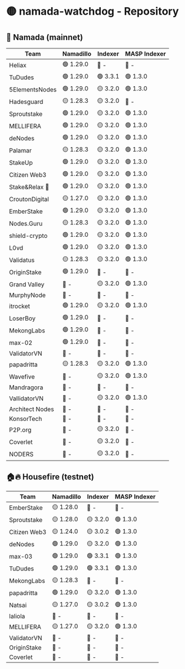 # 🟡 namada-watchdog - Repository

## 🚀 Namada (mainnet)

| Team | Namadillo | Indexer | MASP Indexer |
|-|-|-|-|
| Heliax | 🟢 1.29.0 | 🔴 - | 🔴 - |
| TuDudes | 🟢 1.29.0 | 🟢 3.3.1 | 🟢 1.3.0 |
| 5ElementsNodes | 🟢 1.29.0 | 🟡 3.2.0 | 🟢 1.3.0 |
| Hadesguard | 🟡 1.28.3 | 🟡 3.2.0 | 🔴 - |
| Sproutstake | 🟢 1.29.0 | 🟡 3.2.0 | 🟢 1.3.0 |
| MELLIFERA | 🟢 1.29.0 | 🟡 3.2.0 | 🟢 1.3.0 |
| deNodes | 🟢 1.29.0 | 🟡 3.2.0 | 🟢 1.3.0 |
| Palamar | 🟡 1.28.3 | 🟡 3.2.0 | 🟢 1.3.0 |
| StakeUp | 🟢 1.29.0 | 🟡 3.2.0 | 🟢 1.3.0 |
| Citizen Web3 | 🟢 1.29.0 | 🟡 3.2.0 | 🟢 1.3.0 |
| Stake&Relax 🦥 | 🟢 1.29.0 | 🟡 3.2.0 | 🟢 1.3.0 |
| CroutonDigital | 🟡 1.27.0 | 🟡 3.2.0 | 🟢 1.3.0 |
| EmberStake | 🟢 1.29.0 | 🟡 3.2.0 | 🟢 1.3.0 |
| Nodes.Guru | 🟡 1.28.3 | 🟡 3.2.0 | 🟢 1.3.0 |
| shield-crypto | 🟢 1.29.0 | 🟡 3.2.0 | 🟢 1.3.0 |
| L0vd | 🟢 1.29.0 | 🟡 3.2.0 | 🟢 1.3.0 |
| Validatus | 🟡 1.28.3 | 🟡 3.2.0 | 🟢 1.3.0 |
| OriginStake | 🟢 1.29.0 | 🔴 - | 🔴 - |
| Grand Valley | 🔴 - | 🟡 3.2.0 | 🟢 1.3.0 |
| MurphyNode | 🔴 - | 🔴 - | 🔴 - |
| itrocket | 🟢 1.29.0 | 🟡 3.2.0 | 🟢 1.3.0 |
| LoserBoy | 🟢 1.29.0 | 🔴 - | 🔴 - |
| MekongLabs | 🟢 1.29.0 | 🔴 - | 🔴 - |
| max-02 | 🟢 1.29.0 | 🔴 - | 🔴 - |
| ValidatorVN | 🔴 - | 🔴 - | 🔴 - |
| papadritta | 🟡 1.28.3 | 🟡 3.2.0 | 🟢 1.3.0 |
| Wavefive | 🔴 - | 🟡 3.2.0 | 🟢 1.3.0 |
| Mandragora | 🔴 - | 🔴 - | 🔴 - |
| VallidatorVN | 🔴 - | 🟡 3.2.0 | 🟢 1.3.0 |
| Architect Nodes | 🔴 - | 🔴 - | 🔴 - |
| KonsorTech | 🔴 - | 🔴 - | 🔴 - |
| P2P.org | 🔴 - | 🟡 3.2.0 | 🔴 - |
| Coverlet | 🔴 - | 🟡 3.2.0 | 🔴 - |
| NODERS | 🔴 - | 🟡 3.2.0 | 🔴 - |

## 🏠🔥 Housefire (testnet)

| Team | Namadillo | Indexer | MASP Indexer |
|-|-|-|-|
| EmberStake | 🟡 1.28.0 | 🔴 - | 🔴 - |
| Sproutstake | 🟡 1.28.0 | 🟡 3.2.0 | 🟢 1.3.0 |
| Citizen Web3 | 🟡 1.24.0 | 🟡 3.0.2 | 🟢 1.3.0 |
| deNodes | 🟢 1.29.0 | 🟡 3.2.0 | 🟢 1.3.0 |
| max-03 | 🟢 1.29.0 | 🟢 3.3.1 | 🟢 1.3.0 |
| TuDudes | 🟢 1.29.0 | 🟢 3.3.1 | 🟢 1.3.0 |
| MekongLabs | 🟡 1.28.3 | 🔴 - | 🔴 - |
| papadritta | 🟢 1.29.0 | 🟡 3.2.0 | 🟢 1.3.0 |
| Natsai | 🟡 1.27.0 | 🟡 3.0.2 | 🟢 1.3.0 |
| laliola | 🔴 - | 🔴 - | 🔴 - |
| MELLIFERA | 🟡 1.27.0 | 🟡 3.2.0 | 🟢 1.3.0 |
| ValidatorVN | 🔴 - | 🔴 - | 🔴 - |
| OriginStake | 🔴 - | 🔴 - | 🔴 - |
| Coverlet | 🔴 - | 🔴 - | 🔴 - |

